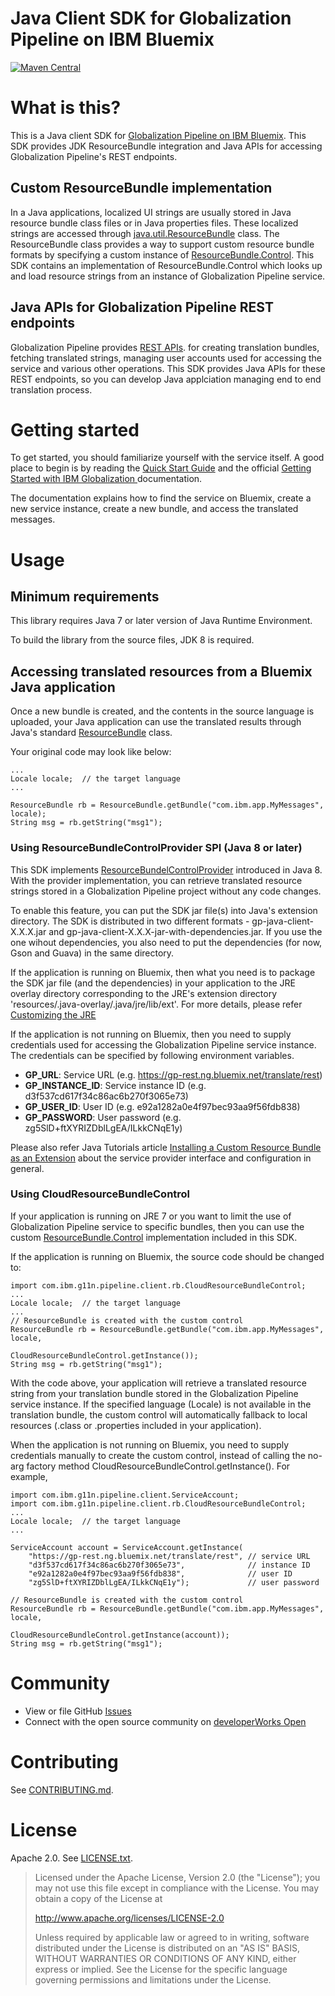 <!--
/*  
 * Copyright IBM Corp. 2015
 *
 * Licensed under the Apache License, Version 2.0 (the "License");
 * you may not use this file except in compliance with the License.
 * You may obtain a copy of the License at
 *
 * http://www.apache.org/licenses/LICENSE-2.0
 *
 * Unless required by applicable law or agreed to in writing, software
 * distributed under the License is distributed on an "AS IS" BASIS,
 * WITHOUT WARRANTIES OR CONDITIONS OF ANY KIND, either express or implied.
 * See the License for the specific language governing permissions and
 * limitations under the License.
 */
-->
Java Client SDK for Globalization Pipeline on IBM Bluemix
==
[![Maven Central](https://maven-badges.herokuapp.com/maven-central/com.ibm.g11n.pipeline/gp-java-client/badge.svg?style=flat)](https://maven-badges.herokuapp.com/maven-central/com.ibm.g11n.pipeline/gp-java-client)

# What is this?

This is a Java client SDK for
[Globalization Pipeline on IBM Bluemix](https://www.ng.bluemix.net/docs/services/GlobalizationPipeline/index.html).
This SDK provides JDK ResourceBundle integration and Java APIs for accessing
Globalization Pipeline's REST endpoints.

## Custom ResourceBundle implementation

In a Java applications, localized UI strings are usually stored in Java
resource bundle class files or in Java properties files. These localized
strings are accessed through
[java.util.ResourceBundle](http://docs.oracle.com/javase/8/docs/api/java/util/ResourceBundle.html)
class.
The ResourceBundle class provides a way to support custom resource bundle
formats by specifying a custom instance of
[ResourceBundle.Control](http://docs.oracle.com/javase/8/docs/api/java/util/ResourceBundle.Control.html).
This SDK contains an implementation of ResourceBundle.Control which looks up and
load resource strings from an instance of Globalization Pipeline service.

## Java APIs for Globalization Pipeline REST endpoints

Globalization Pipeline provides
[REST APIs](https://gp-rest.ng.bluemix.net/translate/swagger/index.html).
for creating translation bundles, fetching translated strings, managing
user accounts used for accessing the service and various other operations.
This SDK provides Java APIs for these REST endpoints, so you can develop
Java applciation managing end to end translation process.

# Getting started

To get started, you should familiarize yourself with the service itself. A good place
to begin is by reading the [Quick Start Guide](https://github.com/IBM-Bluemix/gp-common#quick-start-guide) and the official [Getting Started with IBM Globalization ](https://www.ng.bluemix.net/docs/services/GlobalizationPipeline/index.html)
documentation.

The documentation explains how to find the service on Bluemix, create a new service
instance, create a new bundle, and access the translated messages.

# Usage

## Minimum requirements

This library requires Java 7 or later version of Java Runtime Environment.

To build the library from the source files, JDK 8 is required.

## Accessing translated resources from a Bluemix Java application

Once a new bundle is created, and the contents in the source language is uploaded, your
Java application can use the translated results through Java's standard
[ResourceBundle](http://docs.oracle.com/javase/8/docs/api/java/util/ResourceBundle.html) class.

Your original code may look like below:

    ...
    Locale locale;  // the target language
    ...
    
    ResourceBundle rb = ResourceBundle.getBundle("com.ibm.app.MyMessages", locale);
    String msg = rb.getString("msg1");

### Using ResourceBundleControlProvider SPI (Java 8 or later)

This SDK implements
[ResourceBundelControlProvider](https://docs.oracle.com/javase/8/docs/api/java/util/spi/ResourceBundleControlProvider.html)
introduced in Java 8. With the provider implementation, you can retrieve translated resource
strings stored in a Globalization Pipeline project without any code changes.

To enable this feature, you can put the SDK jar file(s) into Java's extension directory.
The SDK is distributed in two different formats - gp-java-client-X.X.X.jar and
gp-java-client-X.X.X-jar-with-dependencies.jar. If you use the one wihout dependencies,
you also need to put the dependencies (for now, Gson and Guava) in the same directory.

If the application is running on Bluemix, then what you need is to package the SDK jar file
(and the dependencies) in your application to the JRE overlay directory corresponding to
the JRE's extension directory 'resources/.java-overlay/.java/jre/lib/ext'. For more details,
please refer
[Customizing the JRE](https://www.ng.bluemix.net/docs/starters/liberty/index.html#customizingjre)

If the application is not running on Bluemix, then you need to supply credentials used for
accessing the Globalization Pipeline service instance. The credentials can be specified by
following environment variables.

* __GP_URL__: Service URL (e.g. https://gp-rest.ng.bluemix.net/translate/rest)
* __GP_INSTANCE_ID__: Service instance ID (e.g. d3f537cd617f34c86ac6b270f3065e73)
* __GP_USER_ID__: User ID (e.g. e92a1282a0e4f97bec93aa9f56fdb838)
* __GP_PASSWORD__: User password (e.g. zg5SlD+ftXYRIZDblLgEA/ILkkCNqE1y)

Please also refer Java Tutorials article
[Installing a Custom Resource Bundle as an Extension](https://docs.oracle.com/javase/tutorial/i18n/serviceproviders/resourcebundlecontrolprovider.html)
about the service provider interface and configuration in general.

### Using CloudResourceBundleControl

If your application is running on JRE 7 or you want to limit the use of Globalization Pipeline
service to specific bundles, then you can use the custom
[ResourceBundle.Control](http://docs.oracle.com/javase/8/docs/api/java/util/ResourceBundle.Control.html)
implementation included in this SDK.

If the application is running on Bluemix, the source code should be changed to:

    import com.ibm.g11n.pipeline.client.rb.CloudResourceBundleControl;
    ...
    Locale locale;  // the target language
    ...
    // ResourceBundle is created with the custom control
    ResourceBundle rb = ResourceBundle.getBundle("com.ibm.app.MyMessages", locale,
                                                 CloudResourceBundleControl.getInstance());
    String msg = rb.getString("msg1");

With the code above, your application will retrieve a translated resource string from
your translation bundle stored in the Globalization Pipeline service instance.
If the specified language (Locale) is not available in the translation bundle, the custom
control will automatically fallback to local resources (.class or .properties included in
your application).

When the application is not running on Bluemix, you need to supply credentials
manually to create the custom control, instead of calling the no-arg factory method
CloudResourceBundleControl.getInstance(). For example,

    import com.ibm.g11n.pipeline.client.ServiceAccount;
    import com.ibm.g11n.pipeline.client.rb.CloudResourceBundleControl;
    ...
    Locale locale;  // the target language
    ...

    ServiceAccount account = ServiceAccount.getInstance(
        "https://gp-rest.ng.bluemix.net/translate/rest", // service URL
        "d3f537cd617f34c86ac6b270f3065e73",              // instance ID
        "e92a1282a0e4f97bec93aa9f56fdb838",              // user ID
        "zg5SlD+ftXYRIZDblLgEA/ILkkCNqE1y");             // user password

    // ResourceBundle is created with the custom control
    ResourceBundle rb = ResourceBundle.getBundle("com.ibm.app.MyMessages", locale,
                                                 CloudResourceBundleControl.getInstance(account));
    String msg = rb.getString("msg1");

# Community

* View or file GitHub [Issues](https://github.com/IBM-Bluemix/gp-java-client/issues)
* Connect with the open source community on [developerWorks Open](https://developer.ibm.com/open/ibm-bluemix-globalization-pipeline-service/java-sdk/)

# Contributing

See [CONTRIBUTING.md](CONTRIBUTING.md).

# License

Apache 2.0. See [LICENSE.txt](LICENSE.txt).

> Licensed under the Apache License, Version 2.0 (the "License");
> you may not use this file except in compliance with the License.
> You may obtain a copy of the License at
>
> http://www.apache.org/licenses/LICENSE-2.0
>
> Unless required by applicable law or agreed to in writing, software
> distributed under the License is distributed on an "AS IS" BASIS,
> WITHOUT WARRANTIES OR CONDITIONS OF ANY KIND, either express or implied.
> See the License for the specific language governing permissions and
> limitations under the License.
